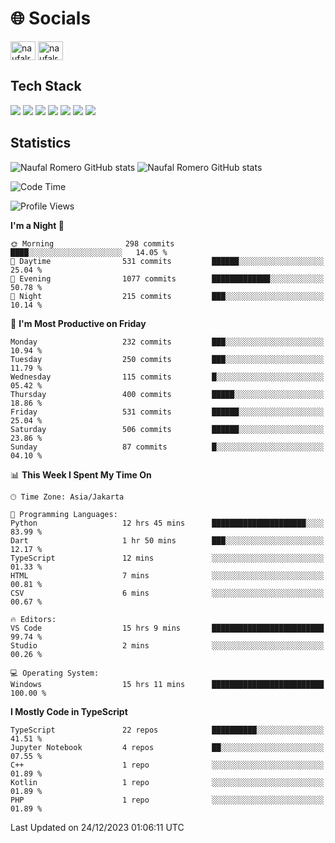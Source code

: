 <h1 align="">🌐 Socials</h1>
<p align="left">
<a href="https://linkedin.com/in/naufal-romero-putra-pratama-9ab816177/" target="blank"><img align="center" src="https://raw.githubusercontent.com/rahuldkjain/github-profile-readme-generator/master/src/images/icons/Social/linked-in-alt.svg" alt="naufalromero" height="30" width="40" /></a>
<a href="https://instagram.com/naufalromero" target="blank"><img align="center" src="https://raw.githubusercontent.com/rahuldkjain/github-profile-readme-generator/master/src/images/icons/Social/instagram.svg" alt="naufalromero" height="30" width="40" /></a>
</p>


<h2 align="">Tech Stack</h2>
<div align="">
  <img src="https://img.shields.io/badge/next.js-000000?style=for-the-badge&logo=nextdotjs&logoColor=white"/>
 <img src="https://img.shields.io/badge/typescript-%23007ACC.svg?style=for-the-badge&logo=typescript&logoColor=white"/>
 <img src="https://img.shields.io/badge/react-%2320232a.svg?style=for-the-badge&logo=react&logoColor=%2361DAFB"/>
 <img src="https://img.shields.io/badge/tailwindcss-%2338B2AC.svg?style=for-the-badge&logo=tailwind-css&logoColor=white"/>
 <img src="https://img.shields.io/badge/Prisma-3982CE?style=for-the-badge&logo=Prisma&logoColor=white"/>
 <img src="https://img.shields.io/badge/javascript-%23323330.svg?style=for-the-badge&logo=javascript&logoColor=%23F7DF1E"/>
 <img src="https://img.shields.io/badge/java-%23ED8B00.svg?style=for-the-badge&logo=openjdk&logoColor=white"/>
</div>


<h2 align="">Statistics</h2>
<div align="">
<img src="https://github-readme-stats-xi-nine-74.vercel.app/api?username=romves&show_icons=true&theme=tokyonight&include_all_commits=true&count_private=true" alt="Naufal Romero GitHub stats"/>
<img src="https://github-readme-stats-xi-nine-74.vercel.app/api/top-langs/?username=romves&theme=tokyonight&hide_border=false&include_all_commits=true&count_private=true&layout=compact" alt="Naufal Romero GitHub stats"/>
</div>

<!--START_SECTION:waka-->
![Code Time](http://img.shields.io/badge/Code%20Time-588%20hrs%2015%20mins-blue)

![Profile Views](http://img.shields.io/badge/Profile%20Views-56-blue)

**I'm a Night 🦉** 

```text
🌞 Morning                298 commits         ████░░░░░░░░░░░░░░░░░░░░░   14.05 % 
🌆 Daytime                531 commits         ██████░░░░░░░░░░░░░░░░░░░   25.04 % 
🌃 Evening                1077 commits        █████████████░░░░░░░░░░░░   50.78 % 
🌙 Night                  215 commits         ███░░░░░░░░░░░░░░░░░░░░░░   10.14 % 
```
📅 **I'm Most Productive on Friday** 

```text
Monday                   232 commits         ███░░░░░░░░░░░░░░░░░░░░░░   10.94 % 
Tuesday                  250 commits         ███░░░░░░░░░░░░░░░░░░░░░░   11.79 % 
Wednesday                115 commits         █░░░░░░░░░░░░░░░░░░░░░░░░   05.42 % 
Thursday                 400 commits         █████░░░░░░░░░░░░░░░░░░░░   18.86 % 
Friday                   531 commits         ██████░░░░░░░░░░░░░░░░░░░   25.04 % 
Saturday                 506 commits         ██████░░░░░░░░░░░░░░░░░░░   23.86 % 
Sunday                   87 commits          █░░░░░░░░░░░░░░░░░░░░░░░░   04.10 % 
```


📊 **This Week I Spent My Time On** 

```text
🕑︎ Time Zone: Asia/Jakarta

💬 Programming Languages: 
Python                   12 hrs 45 mins      █████████████████████░░░░   83.99 % 
Dart                     1 hr 50 mins        ███░░░░░░░░░░░░░░░░░░░░░░   12.17 % 
TypeScript               12 mins             ░░░░░░░░░░░░░░░░░░░░░░░░░   01.33 % 
HTML                     7 mins              ░░░░░░░░░░░░░░░░░░░░░░░░░   00.81 % 
CSV                      6 mins              ░░░░░░░░░░░░░░░░░░░░░░░░░   00.67 % 

🔥 Editors: 
VS Code                  15 hrs 9 mins       █████████████████████████   99.74 % 
Studio                   2 mins              ░░░░░░░░░░░░░░░░░░░░░░░░░   00.26 % 

💻 Operating System: 
Windows                  15 hrs 11 mins      █████████████████████████   100.00 % 
```

**I Mostly Code in TypeScript** 

```text
TypeScript               22 repos            ██████████░░░░░░░░░░░░░░░   41.51 % 
Jupyter Notebook         4 repos             ██░░░░░░░░░░░░░░░░░░░░░░░   07.55 % 
C++                      1 repo              ░░░░░░░░░░░░░░░░░░░░░░░░░   01.89 % 
Kotlin                   1 repo              ░░░░░░░░░░░░░░░░░░░░░░░░░   01.89 % 
PHP                      1 repo              ░░░░░░░░░░░░░░░░░░░░░░░░░   01.89 % 
```




 Last Updated on 24/12/2023 01:06:11 UTC
<!--END_SECTION:waka-->
